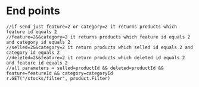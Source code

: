 # End points

    //if send just feature=2 or category=2 it returns products which feature id equals 2                    
    //feature=2&&category=2 it returns products which feature id equals 2 and category id equals 2          
    //selled=2&&category=2 it return products which selled id equals 2 and category id equals 2             
    //deleted=2&&feature=2 it return products which deleted id equals 2 and feature id equals 2             
    //all parameters = selled=productId && deleted=productId && feature=featureId && category=categoryId    
    r.GET("/stocks/filter", product.Filter)                                                                 
